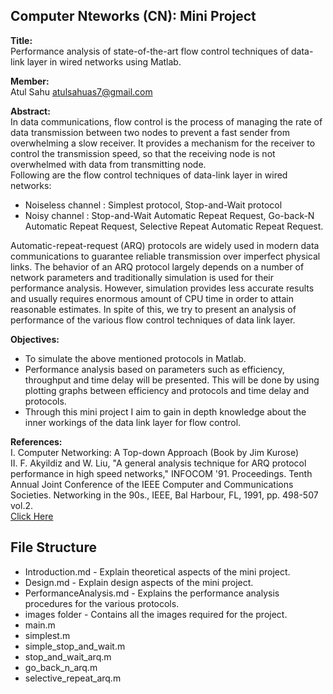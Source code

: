 ## Computer Nteworks (CN): Mini Project

**Title:** <br>
Performance analysis of state-of-the-art flow control techniques of data-link layer in wired networks using Matlab.

**Member:** <br>
Atul Sahu <atulsahuas7@gmail.com>  <br>

**Abstract:** <br>
In data communications, flow control is the process of managing the rate of data transmission between two nodes to prevent a fast sender from overwhelming a slow receiver. It provides a mechanism for the receiver to control the transmission speed, so that the receiving node is not overwhelmed with data from transmitting node. 
<br>
Following are the flow control techniques of data-link layer in wired networks:<br>
* Noiseless channel : Simplest protocol, Stop-and-Wait protocol
* Noisy channel : Stop-and-Wait Automatic Repeat Request, Go-back-N Automatic Repeat Request, Selective Repeat Automatic Repeat Request.

Automatic-repeat-request (ARQ) protocols are widely used in modern data communications to guarantee reliable transmission over imperfect physical links.  The behavior of an ARQ protocol largely depends on a number of network parameters and traditionally simulation is used for their performance analysis. However, simulation provides less accurate results and usually requires enormous amount of CPU time in order to attain reasonable estimates. In spite of this, we try to present an analysis of performance of the various flow control techniques of data link layer.
<br>

**Objectives:** <br>
* To simulate the above mentioned protocols in Matlab. 
* Performance analysis based on parameters such as efficiency, throughput and time  delay will be presented. This will be done by using plotting graphs between efficiency and protocols and time delay and protocols.
* Through this mini project I aim to gain in depth knowledge about the inner workings of the data link layer for flow control.

**References:**<br>
I.  Computer Networking: A Top-down Approach (Book by Jim Kurose) <br>
II. F. Akyildiz and W. Liu, "A general analysis technique for ARQ protocol performance in high speed networks," INFOCOM '91. Proceedings. Tenth Annual Joint Conference of the IEEE Computer and Communications Societies. Networking in the 90s., IEEE, Bal Harbour, FL, 1991, pp. 498-507 vol.2. <br>
[Click Here](http://ieeexplore.ieee.org/document/147545/) <br>

## File Structure


* Introduction.md - Explain theoretical aspects of the mini project. 
* Design.md - Explain design aspects of the mini project.
* PerformanceAnalysis.md - Explains the performance analysis procedures for the various protocols.
* images folder - Contains all the images required for the project.
* main.m
* simplest.m
* simple_stop_and_wait.m
* stop_and_wait_arq.m
* go_back_n_arq.m
* selective_repeat_arq.m

